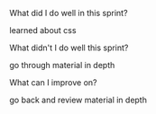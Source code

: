 What did I do well in this sprint?

learned about css

What didn't I do well this sprint?

go through material in depth

What can I improve on?

go back and review material in depth
